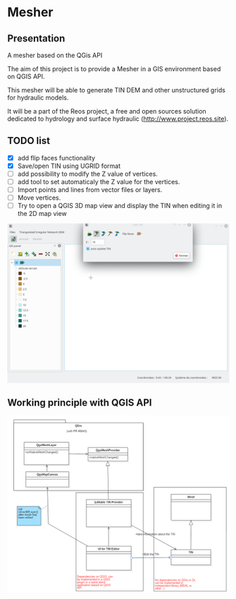 # Mesher

## Presentation
A mesher based on the QGis API

The aim of this project is to provide a Mesher in a GIS environment based on QGIS API.

This mesher will be able to generate TIN DEM and other unstructured grids for hydraulic models.

It will be a part of the Reos project, a free and open sources solution dedicated to hydrology and surface hydraulic (http://www.project.reos.site).

## TODO list
- [x] add flip faces functionality
- [x] Save/open TIN using UGRID format
- [ ] add possibility to modify the Z value of vertices.
- [ ] add tool to set automaticaly the Z value for the vertices.
- [ ] Import points and lines from vector files or layers.
- [ ] Move vertices.
- [ ] Try to open a QGIS 3D map view and display the TIN when editing it in the 2D map view

![](mesher.gif)

## Working principle with QGIS API
![](TIN_Editor_principle.PNG)
